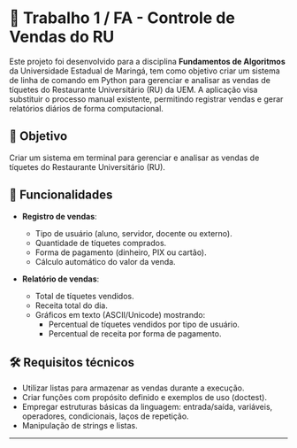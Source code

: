 # 📌 Trabalho 1 / FA - Controle de Vendas do RU  

Este projeto foi desenvolvido para a disciplina **Fundamentos de Algoritmos** da Universidade Estadual de Maringá, tem como objetivo criar um sistema de linha de comando em Python para gerenciar e analisar as vendas de tíquetes do Restaurante Universitário (RU) da UEM. A aplicação visa substituir o processo manual existente, permitindo registrar vendas e gerar relatórios diários de forma computacional.  

## 🎯 Objetivo  
Criar um sistema em terminal para gerenciar e analisar as vendas de tíquetes do Restaurante Universitário (RU).  

## 🔧 Funcionalidades  
- **Registro de vendas**:  
  - Tipo de usuário (aluno, servidor, docente ou externo).  
  - Quantidade de tíquetes comprados.  
  - Forma de pagamento (dinheiro, PIX ou cartão).  
  - Cálculo automático do valor da venda.  

- **Relatório de vendas**:  
  - Total de tíquetes vendidos.  
  - Receita total do dia.  
  - Gráficos em texto (ASCII/Unicode) mostrando:  
    - Percentual de tíquetes vendidos por tipo de usuário.  
    - Percentual de receita por forma de pagamento.  

## 🛠️ Requisitos técnicos  
- Utilizar listas para armazenar as vendas durante a execução.  
- Criar funções com propósito definido e exemplos de uso (doctest).  
- Empregar estruturas básicas da linguagem: entrada/saída, variáveis, operadores, condicionais, laços de repetição.  
- Manipulação de strings e listas.  
---
